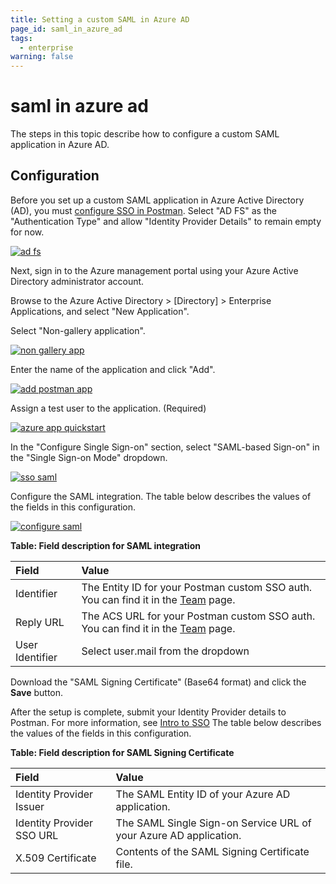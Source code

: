```yaml
---
title: Setting a custom SAML in Azure AD
page_id: saml_in_azure_ad
tags:
  - enterprise
warning: false
---
```


# saml in azure ad

The steps in this topic describe how to configure a custom SAML application in Azure AD.

## Configuration

Before you set up a custom SAML application in Azure Active Directory \(AD\), you must [configure SSO in Postman](https://github.com/kaustavdm/postman-docs-test/tree/b9c2cefa916197b408de633b2ecb1d256acf0a06/docs/postman_enterprise/sso/admin_sso/README.md). Select "AD FS" as the "Authentication Type" and allow "Identity Provider Details" to remain empty for now.

[![ad fs](https://s3.amazonaws.com/postman-static-getpostman-com/postman-docs/ENT-add-authentication-Azure.png)](https://s3.amazonaws.com/postman-static-getpostman-com/postman-docs/ENT-add-authentication-Azure.png)

Next, sign in to the Azure management portal using your Azure Active Directory administrator account.

Browse to the Azure Active Directory &gt; \[Directory\] &gt; Enterprise Applications, and select "New Application".

Select "Non-gallery application".

[![non gallery app](https://s3.amazonaws.com/postman-static-getpostman-com/postman-docs/ENT-add-non-gallery-application.png)](https://s3.amazonaws.com/postman-static-getpostman-com/postman-docs/ENT-add-non-gallery-application.png)

Enter the name of the application and click "Add".

[![add postman app](https://s3.amazonaws.com/postman-static-getpostman-com/postman-docs/ENT-add-postman-app.png)](https://s3.amazonaws.com/postman-static-getpostman-com/postman-docs/ENT-add-postman-app.png)

Assign a test user to the application. \(Required\)

[![azure app quickstart](https://s3.amazonaws.com/postman-static-getpostman-com/postman-docs/ENT-azure-app-quickstart.png)](https://s3.amazonaws.com/postman-static-getpostman-com/postman-docs/ENT-azure-app-quickstart.png)

In the "Configure Single Sign-on" section, select "SAML-based Sign-on" in the "Single Sign-on Mode" dropdown.

[![sso saml](https://s3.amazonaws.com/postman-static-getpostman-com/postman-docs/ENT-single-sign-on-saml.png)](https://s3.amazonaws.com/postman-static-getpostman-com/postman-docs/ENT-single-sign-on-saml.png)

Configure the SAML integration. The table below describes the values of the fields in this configuration.

[![configure saml](https://s3.amazonaws.com/postman-static-getpostman-com/postman-docs/ENT-configure-saml.png)](https://s3.amazonaws.com/postman-static-getpostman-com/postman-docs/ENT-configure-saml.png)

**Table: Field description for SAML integration**

| **Field** | **Value** |
| :--- | :--- |
| Identifier | The Entity ID for your Postman custom SSO auth. You can find it in the [Team](https://app.getpostman.com/dashboard/teams) page. |
| Reply URL | The ACS URL for your Postman custom SSO auth. You can find it in the [Team](https://app.getpostman.com/dashboard/teams) page. |
| User Identifier | Select user.mail from the dropdown |

Download the "SAML Signing Certificate" \(Base64 format\) and click the **Save** button.

After the setup is complete, submit your Identity Provider details to Postman. For more information, see [Intro to SSO](https://github.com/kaustavdm/postman-docs-test/tree/b9c2cefa916197b408de633b2ecb1d256acf0a06/docs/postman_enterprise/sso/intro_sso/README.md) The table below describes the values of the fields in this configuration.

**Table: Field description for SAML Signing Certificate**

| **Field** | **Value** |
| :--- | :--- |
| Identity Provider Issuer | The SAML Entity ID of your Azure AD application. |
| Identity Provider SSO URL | The SAML Single Sign-on Service URL of your Azure AD application. |
| X.509 Certificate | Contents of  the SAML Signing Certificate file. |

